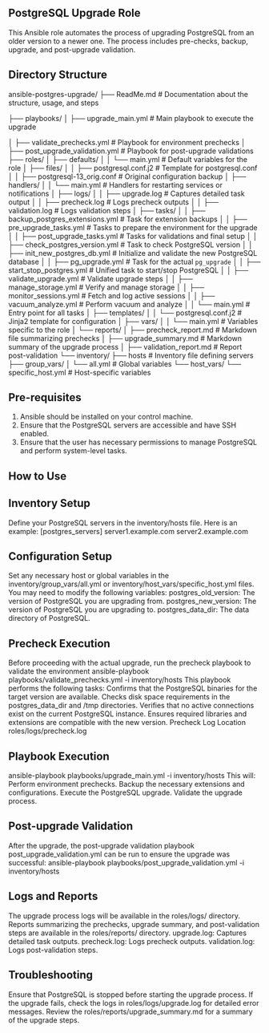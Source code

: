 PostgreSQL Upgrade Role
-----------------------
This Ansible role automates the process of upgrading PostgreSQL from an older version to a newer one. The process includes pre-checks, backup, upgrade, and post-upgrade validation.

Directory Structure
-------------------

ansible-postgres-upgrade/
├── ReadMe.md                                  # Documentation about the structure, usage, and steps

├── playbooks/
│   ├── upgrade_main.yml                       # Main playbook to execute the upgrade

│   ├── validate_prechecks.yml                 # Playbook for environment prechecks
│   ├── post_upgrade_validation.yml            # Playbook for post-upgrade validations
├── roles/
│   ├── defaults/
│   │   └── main.yml                           # Default variables for the role
│   ├── files/
│   │   ├── postgresql.conf.j2                 # Template for postgresql.conf
│   │   ├── postgresql-13_orig.conf            # Original configuration backup
│   ├── handlers/
│   │   └── main.yml                           # Handlers for restarting services or notifications
│   ├── logs/
│   │   ├── upgrade.log                        # Captures detailed task output
│   │   ├── precheck.log                       # Logs precheck outputs
│   │   ├── validation.log                     # Logs validation steps
│   ├── tasks/
│   │   ├── backup_postgres_extensions.yml     # Task for extension backups
│   │   ├── pre_upgrade_tasks.yml              # Tasks to prepare the environment for the upgrade
│   │   ├── post_upgrade_tasks.yml             # Tasks for validations and final setup
│   │   ├── check_postgres_version.yml         # Task to check PostgreSQL version
│   │   ├── init_new_postgres_db.yml           # Initialize and validate the new PostgreSQL database
│   │   ├── pg_upgrade.yml                     # Task for the actual `pg_upgrade`
│   │   ├── start_stop_postgres.yml            # Unified task to start/stop PostgreSQL
│   │   ├── validate_upgrade.yml               # Validate upgrade steps
│   │   ├── manage_storage.yml                 # Verify and manage storage
│   │   ├── monitor_sessions.yml               # Fetch and log active sessions
│   │   ├── vacuum_analyze.yml                 # Perform vacuum and analyze
│   │   └── main.yml                           # Entry point for all tasks
│   ├── templates/
│   │   └── postgresql.conf.j2                 # Jinja2 template for configuration
│   ├── vars/
│   │   └── main.yml                           # Variables specific to the role
│   └── reports/
│       ├── precheck_report.md                 # Markdown file summarizing prechecks
│       ├── upgrade_summary.md                 # Markdown summary of the upgrade process
│       ├── validation_report.md               # Report post-validation
└── inventory/
    ├── hosts                                  # Inventory file defining servers
    ├── group_vars/
    │   └── all.yml                            # Global variables
    └── host_vars/
        └── specific_host.yml                  # Host-specific variables

Pre-requisites
--------------
1. Ansible should be installed on your control machine.
2. Ensure that the PostgreSQL servers are accessible and have SSH enabled.
3. Ensure that the user has necessary permissions to manage PostgreSQL and perform system-level tasks.

How to Use
----------
Inventory Setup
---------------
Define your PostgreSQL servers in the inventory/hosts file. Here is an example:
[postgres_servers]
server1.example.com
server2.example.com

Configuration Setup
-------------------
Set any necessary host or global variables in the inventory/group_vars/all.yml or inventory/host_vars/specific_host.yml files. You may need to modify the following variables:
  postgres_old_version: The version of PostgreSQL you are upgrading from.
  postgres_new_version: The version of PostgreSQL you are upgrading to.
  postgres_data_dir: The data directory of PostgreSQL.
  
Precheck Execution
------------------
  Before proceeding with the actual upgrade, run the precheck playbook to validate the environment
  ansible-playbook playbooks/validate_prechecks.yml -i inventory/hosts
This playbook performs the following tasks:
  Confirms that the PostgreSQL binaries for the target version are available.
  Checks disk space requirements in the postgres_data_dir and /tmp directories.
  Verifies that no active connections exist on the current PostgreSQL instance.
  Ensures required libraries and extensions are compatible with the new version.
Precheck Log Location
  roles/logs/precheck.log

Playbook Execution
------------------
ansible-playbook playbooks/upgrade_main.yml -i inventory/hosts
This will:
    Perform environment prechecks.
    Backup the necessary extensions and configurations.
    Execute the PostgreSQL upgrade.
    Validate the upgrade process.
    
Post-upgrade Validation
-----------------------
After the upgrade, the post-upgrade validation playbook post_upgrade_validation.yml can be run to ensure the upgrade was successful:
ansible-playbook playbooks/post_upgrade_validation.yml -i inventory/hosts

Logs and Reports
----------------
The upgrade process logs will be available in the roles/logs/ directory. Reports summarizing the prechecks, upgrade summary, and post-validation steps are available in the roles/reports/ directory.
  upgrade.log: Captures detailed task outputs.
  precheck.log: Logs precheck outputs.
  validation.log: Logs post-validation steps.
  
Troubleshooting
---------------
  Ensure that PostgreSQL is stopped before starting the upgrade process.
  If the upgrade fails, check the logs in roles/logs/upgrade.log for detailed error messages.
  Review the roles/reports/upgrade_summary.md for a summary of the upgrade steps.
  

